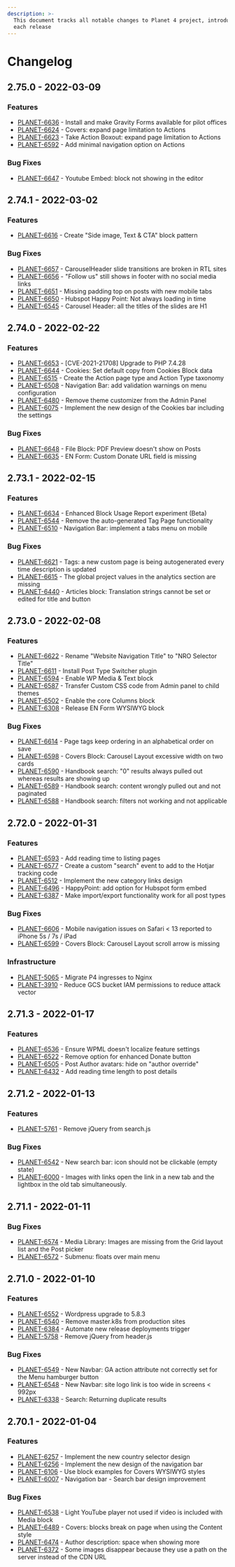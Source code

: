 ```yaml
---
description: >-
  This document tracks all notable changes to Planet 4 project, introduced on
  each release
---
```


# Changelog

## 2.75.0 - 2022-03-09

### Features

- [PLANET-6636](https://jira.greenpeace.org/browse/PLANET-6636) - Install and make Gravity Forms available for pilot offices
- [PLANET-6624](https://jira.greenpeace.org/browse/PLANET-6624) - Covers: expand page limitation to Actions
- [PLANET-6623](https://jira.greenpeace.org/browse/PLANET-6623) - Take Action Boxout: expand page limitation to Actions
- [PLANET-6592](https://jira.greenpeace.org/browse/PLANET-6592) - Add minimal navigation option on Actions

### Bug Fixes

- [PLANET-6647](https://jira.greenpeace.org/browse/PLANET-6647) - Youtube Embed: block not showing in the editor

## 2.74.1 - 2022-03-02

### Features

- [PLANET-6616](https://jira.greenpeace.org/browse/PLANET-6616) - Create "Side image, Text & CTA" block pattern

### Bug Fixes

- [PLANET-6657](https://jira.greenpeace.org/browse/PLANET-6657) - CarouselHeader slide transitions are broken in RTL sites
- [PLANET-6656](https://jira.greenpeace.org/browse/PLANET-6656) - "Follow us" still shows in footer with no social media links
- [PLANET-6651](https://jira.greenpeace.org/browse/PLANET-6651) - Missing padding top on posts with new mobile tabs
- [PLANET-6650](https://jira.greenpeace.org/browse/PLANET-6650) - Hubspot Happy Point: Not always loading in time
- [PLANET-6545](https://jira.greenpeace.org/browse/PLANET-6545) - Carousel Header: all the titles of the slides are H1

## 2.74.0 - 2022-02-22

### Features

- [PLANET-6653](https://jira.greenpeace.org/browse/PLANET-6653) - [CVE-2021-21708] Upgrade to PHP 7.4.28
- [PLANET-6644](https://jira.greenpeace.org/browse/PLANET-6644) - Cookies: Set default copy from Cookies Block data
- [PLANET-6515](https://jira.greenpeace.org/browse/PLANET-6515) - Create the Action page type and Action Type taxonomy
- [PLANET-6508](https://jira.greenpeace.org/browse/PLANET-6508) - Navigation Bar: add validation warnings on menu configuration
- [PLANET-6480](https://jira.greenpeace.org/browse/PLANET-6480) - Remove theme customizer from the Admin Panel
- [PLANET-6075](https://jira.greenpeace.org/browse/PLANET-6075) - Implement the new design of the Cookies bar including the settings

### Bug Fixes

- [PLANET-6648](https://jira.greenpeace.org/browse/PLANET-6648) - File Block: PDF Preview doesn't show on Posts
- [PLANET-6635](https://jira.greenpeace.org/browse/PLANET-6635) - EN Form: Custom Donate URL field is missing

## 2.73.1 - 2022-02-15

### Features

- [PLANET-6634](https://jira.greenpeace.org/browse/PLANET-6634) - Enhanced Block Usage Report experiment (Beta)
- [PLANET-6544](https://jira.greenpeace.org/browse/PLANET-6544) - Remove the auto-generated Tag Page functionality
- [PLANET-6510](https://jira.greenpeace.org/browse/PLANET-6510) - Navigation Bar: implement a tabs menu on mobile

### Bug Fixes

- [PLANET-6621](https://jira.greenpeace.org/browse/PLANET-6621) - Tags: a new custom page is being autogenerated every time description is updated
- [PLANET-6615](https://jira.greenpeace.org/browse/PLANET-6615) - The global project values in the analytics section are missing
- [PLANET-6440](https://jira.greenpeace.org/browse/PLANET-6440) - Articles block: Translation strings cannot be set or edited for title and button

## 2.73.0 - 2022-02-08

### Features

- [PLANET-6622](https://jira.greenpeace.org/browse/PLANET-6622) - Rename "Website Navigation Title" to "NRO Selector Title"
- [PLANET-6611](https://jira.greenpeace.org/browse/PLANET-6611) - Install Post Type Switcher plugin
- [PLANET-6594](https://jira.greenpeace.org/browse/PLANET-6594) - Enable WP Media & Text block
- [PLANET-6587](https://jira.greenpeace.org/browse/PLANET-6587) - Transfer Custom CSS code from Admin panel to child themes
- [PLANET-6502](https://jira.greenpeace.org/browse/PLANET-6502) - Enable the core Columns block
- [PLANET-6308](https://jira.greenpeace.org/browse/PLANET-6308) - Release EN Form WYSIWYG block

### Bug Fixes

- [PLANET-6614](https://jira.greenpeace.org/browse/PLANET-6614) - Page tags keep ordering in an alphabetical order on save
- [PLANET-6598](https://jira.greenpeace.org/browse/PLANET-6598) - Covers Block: Carousel Layout excessive width on two cards
- [PLANET-6590](https://jira.greenpeace.org/browse/PLANET-6590) - Handbook search: "0" results always pulled out whereas results are showing up
- [PLANET-6589](https://jira.greenpeace.org/browse/PLANET-6589) - Handbook search: content wrongly pulled out and not paginated
- [PLANET-6588](https://jira.greenpeace.org/browse/PLANET-6588) - Handbook search: filters not working and not applicable

## 2.72.0 - 2022-01-31

### Features

- [PLANET-6593](https://jira.greenpeace.org/browse/PLANET-6593) - Add reading time to listing pages
- [PLANET-6577](https://jira.greenpeace.org/browse/PLANET-6577) - Create a custom "search" event to add to the Hotjar tracking code
- [PLANET-6512](https://jira.greenpeace.org/browse/PLANET-6512) - Implement the new category links design
- [PLANET-6496](https://jira.greenpeace.org/browse/PLANET-6496) - HappyPoint: add option for Hubspot form embed
- [PLANET-6387](https://jira.greenpeace.org/browse/PLANET-6387) - Make import/export functionality work for all post types

### Bug Fixes

- [PLANET-6606](https://jira.greenpeace.org/browse/PLANET-6606) - Mobile navigation issues on Safari < 13 reported to iPhone 5s / 7s / iPad
- [PLANET-6599](https://jira.greenpeace.org/browse/PLANET-6599) - Covers Block: Carousel Layout scroll arrow is missing

### Infrastructure

- [PLANET-5065](https://jira.greenpeace.org/browse/PLANET-5065) - Migrate P4 ingresses to Nginx
- [PLANET-3910](https://jira.greenpeace.org/browse/PLANET-3910) - Reduce GCS bucket IAM permissions to reduce attack vector

## 2.71.3 - 2022-01-17

### Features

- [PLANET-6536](https://jira.greenpeace.org/browse/PLANET-6536) - Ensure WPML doesn't localize feature settings
- [PLANET-6522](https://jira.greenpeace.org/browse/PLANET-6522) - Remove option for enhanced Donate button
- [PLANET-6505](https://jira.greenpeace.org/browse/PLANET-6505) - Post Author avatars: hide on "author override"
- [PLANET-6432](https://jira.greenpeace.org/browse/PLANET-6432) - Add reading time length to post details

## 2.71.2 - 2022-01-13

### Features

- [PLANET-5761](https://jira.greenpeace.org/browse/PLANET-5761) - Remove jQuery from search.js

### Bug Fixes

- [PLANET-6542](https://jira.greenpeace.org/browse/PLANET-6542) - New search bar: icon should not be clickable (empty state)
- [PLANET-6000](https://jira.greenpeace.org/browse/PLANET-6000) - Images with links open the link in a new tab and the lightbox in the old tab simultaneously.

## 2.71.1 - 2022-01-11


### Bug Fixes

- [PLANET-6574](https://jira.greenpeace.org/browse/PLANET-6574) - Media Library: Images are missing from the Grid layout list and the Post picker
- [PLANET-6572](https://jira.greenpeace.org/browse/PLANET-6572) - Submenu: floats over main menu

## 2.71.0 - 2022-01-10

### Features

- [PLANET-6552](https://jira.greenpeace.org/browse/PLANET-6552) - Wordpress upgrade to 5.8.3
- [PLANET-6540](https://jira.greenpeace.org/browse/PLANET-6540) - Remove master.k8s from production sites
- [PLANET-6384](https://jira.greenpeace.org/browse/PLANET-6384) - Automate new release deployments trigger
- [PLANET-5758](https://jira.greenpeace.org/browse/PLANET-5758) - Remove jQuery from header.js

### Bug Fixes

- [PLANET-6549](https://jira.greenpeace.org/browse/PLANET-6549) - New Navbar: GA action attribute not correctly set for the Menu hamburger button
- [PLANET-6548](https://jira.greenpeace.org/browse/PLANET-6548) - New Navbar: site logo link is too wide in screens < 992px
- [PLANET-6338](https://jira.greenpeace.org/browse/PLANET-6338) - Search: Returning duplicate results

## 2.70.1 - 2022-01-04

### Features

- [PLANET-6257](https://jira.greenpeace.org/browse/PLANET-6257) - Implement the new country selector design
- [PLANET-6256](https://jira.greenpeace.org/browse/PLANET-6256) - Implement the new design of the navigation bar
- [PLANET-6106](https://jira.greenpeace.org/browse/PLANET-6106) - Use block examples for Covers WYSIWYG styles
- [PLANET-6007](https://jira.greenpeace.org/browse/PLANET-6007) - Navigation bar - Search bar design improvement

### Bug Fixes

- [PLANET-6538](https://jira.greenpeace.org/browse/PLANET-6538) - Light YouTube player not used if video is included with Media block
- [PLANET-6489](https://jira.greenpeace.org/browse/PLANET-6489) - Covers: blocks break on page when using the Content style
- [PLANET-6474](https://jira.greenpeace.org/browse/PLANET-6474) - Author description: space when showing more
- [PLANET-6372](https://jira.greenpeace.org/browse/PLANET-6372) - Some images disappear because they use a path on the server instead of the CDN URL
